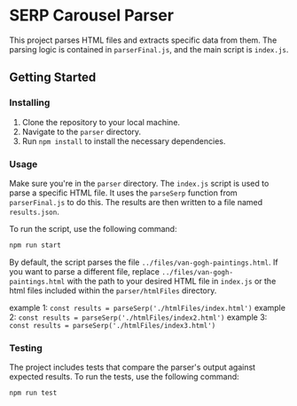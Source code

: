 # SERP Carousel Parser

This project parses HTML files and extracts specific data from them. The parsing logic is contained in `parserFinal.js`, and the main script is `index.js`.

## Getting Started

### Installing

1. Clone the repository to your local machine.
2. Navigate to the `parser` directory.
3. Run `npm install` to install the necessary dependencies.

### Usage

Make sure you're in the `parser` directory.
The `index.js` script is used to parse a specific HTML file. It uses the `parseSerp` function from `parserFinal.js` to do this. The results are then written to a file named `results.json`.

To run the script, use the following command:

```bash
npm run start
```

By default, the script parses the file `../files/van-gogh-paintings.html`. If you want to parse a different file, replace `../files/van-gogh-paintings.html` with the path to your desired HTML file in `index.js` or the html files included within the `parser/htmlFiles` directory.

example 1: `const results = parseSerp('./htmlFiles/index.html')`
example 2: `const results = parseSerp('./htmlFiles/index2.html')`
example 3: `const results = parseSerp('./htmlFiles/index3.html')`

### Testing

The project includes tests that compare the parser's output against expected results. To run the tests, use the following command:

```bash
npm run test
```
